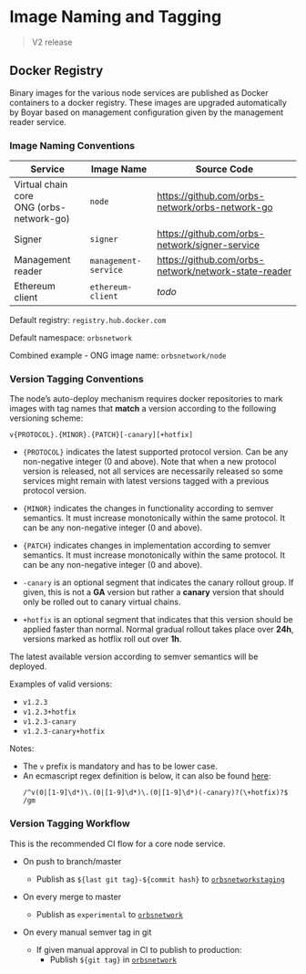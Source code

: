 # Image Naming and Tagging

> V2 release

## Docker Registry

Binary images for the various node services are published as Docker containers to a docker registry. These images are upgraded automatically by Boyar based on management configuration given by the management reader service.

### Image Naming Conventions

| Service | Image Name | Source Code |
| ------- | ---------- | ----------- |
| Virtual chain core<br>ONG (orbs-network-go) | `node` | https://github.com/orbs-network/orbs-network-go |
| Signer | `signer` | https://github.com/orbs-network/signer-service |
| Management reader | `management-service` | https://github.com/orbs-network/network-state-reader |
| Ethereum client | `ethereum-client` | *todo* |

Default registry: `registry.hub.docker.com`

Default namespace: `orbsnetwork`

Combined example - ONG image name: `orbsnetwork/node`

### Version Tagging Conventions

The node’s auto-deploy mechanism requires docker repositories to mark images with tag names that **match** a version according to the following versioning scheme:

```
v{PROTOCOL}.{MINOR}.{PATCH}[-canary][+hotfix]
```

* `{PROTOCOL}` indicates the latest supported protocol version. Can be any non-negative integer (0 and above). Note that when a new protocol version is released, not all services are necessarily released so some services might remain with latest versions tagged with a previous protocol version.
 
* `{MINOR}` indicates the changes in functionality according to semver semantics. It must increase monotonically within the same protocol. It can be any non-negative integer (0 and above).
 
* `{PATCH}` indicates changes in implementation according to semver semantics. It must increase monotonically within the same protocol. It can be any non-negative integer (0 and above).
 
* `-canary` is an optional segment that indicates the canary rollout group. If given, this is not a **GA** version but rather a **canary** version that should only be rolled out to canary virtual chains.
 
* `+hotfix` is an optional segment that indicates that this version should be applied faster than normal. Normal gradual rollout takes place over **24h**, versions marked as hotflix roll out over **1h**.

The latest available version according to semver semantics will be deployed.
 
Examples of valid versions:
* `v1.2.3`
* `v1.2.3+hotfix`
* `v1.2.3-canary`
* `v1.2.3-canary+hotfix`
 
Notes:

* The `v` prefix is mandatory and has to be lower case.
* An ecmascript regex definition is below, it can also be found [here](https://regex101.com/r/Ly7O1x/310):
    ```
    /^v(0|[1-9]\d*)\.(0|[1-9]\d*)\.(0|[1-9]\d*)(-canary)?(\+hotfix)?$ /gm
    ```

### Version Tagging Workflow

This is the recommended CI flow for a core node service.

* On push to branch/master
    * Publish as `${last git tag}-${commit hash}` to [`orbsnetworkstaging`](https://hub.docker.com/orgs/orbsnetworkstaging)

* On every merge to master 
    * Publish as `experimental` to [`orbsnetwork`](https://hub.docker.com/orgs/orbsnetwork)

* On every manual semver tag in git
    * If given manual approval in CI to publish to production:
        * Publish `${git tag}` in [`orbsnetwork`](https://hub.docker.com/orgs/orbsnetwork)